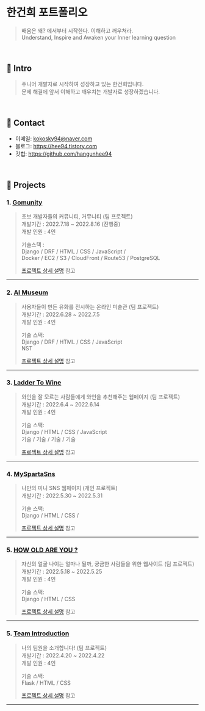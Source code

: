 # 한건희 포트폴리오
>배움은 왜? 에서부터 시작한다. 이해하고 깨우쳐라.   
>Understand, Inspire and Awaken your Inner learning question

</br>

## 🎯 Intro
>주니어 개발자로 시작하여 성장하고 있는 한건희입니다.  
>문제 해결에 앞서 이해하고 깨우치는 개발자로 성장하겠습니다.

</br>

## 🎯 Contact
- 이메일: kokosky94@naver.com
- 블로그: https://hee94.tistory.com
- 깃헙: https://github.com/hangunhee94

</br>

## 🎯 Projects

### 1. [Gomunity](https://github.com/hangunhee94/gomunity)
>초보 개발자들의 커뮤니티, 거뮤니티 (팀 프로젝트)  
>개발기간 : 2022.7.18 ~ 2022.8.16 (진행중)  
>개발 인원 : 4인
>   
>기술스택 :   
>Django / DRF / HTML / CSS / JavaScript /<br>
>Docker / EC2 / S3 / CloudFront / Route53 / PostgreSQL
>   
>[프로젝트 상세 설명](https://github.com/hangunhee94/gomunity) 참고

---
### 2. [AI Museum](https://github.com/hangunhee94/ai_museum_backend)
>사용자들이 만든 유화를 전시하는 온라인 미술관 (팀 프로젝트)  
>개발기간 : 2022.6.28 ~ 2022.7.5    
>개발 인원 : 4인   
>  
>기술 스택:  
>Django / DRF / HTML / CSS / JavaScript     
>NST    
>  
>[프로젝트 상세 설명](https://github.com/hangunhee94/ai_museum_backend) 참고

---
### 3. [Ladder To Wine](https://github.com/hangunhee94/ladder_to_wine)
>와인을 잘 모르는 사람들에게 와인을 추천해주는 웹페이지 (팀 프로젝트)  
>개발기간 : 2022.6.4 ~ 2022.6.14    
>개발 인원 : 4인   
>  
>기술 스택:  
>Django / HTML / CSS / JavaScript    
>기술 / 기술 / 기술 / 기술  
>  
>[프로젝트 상세 설명](https://github.com/hangunhee94/ladder_to_wine) 참고

---
### 4. [MySpartaSns](https://github.com/hangunhee94/mySpartaSns)
>나만의 미니 SNS 웹페이지 (개인 프로젝트)  
>개발기간 : 2022.5.30 ~ 2022.5.31     
>  
>기술 스택:  
>Django / HTML / CSS /   
>  
>[프로젝트 상세 설명](https://github.com/hangunhee94/mySpartaSns) 참고

---
### 5. [HOW OLD ARE YOU ?](https://github.com/hangunhee94/object-detection-backend)
>자신의 얼굴 나이는 얼마나 될까, 궁금한 사람들을 위한 웹사이트 (팀 프로젝트)  
>개발기간 : 2022.5.18 ~ 2022.5.25     
>개발 인원 : 4인   
>  
>기술 스택:  
>Django / HTML / CSS   
>  
>  
>[프로젝트 상세 설명](https://github.com/hangunhee94/object-detection-backend) 참고

---
### 5. [Team Introduction](https://github.com/hangunhee94/team-introduction)
>나의 팀원을 소개합니다! (팀 프로젝트)  
>개발기간 : 2022.4.20 ~ 2022.4.22     
>개발 인원 : 4인   
>  
>기술 스택:  
>Flask / HTML / CSS   
>  
>  
>[프로젝트 상세 설명](https://github.com/hangunhee94/team-introduction) 참고

---
